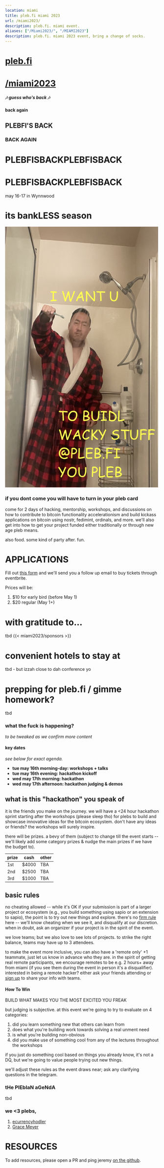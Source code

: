 ```yaml
---
location: miami
title: pleb.fi miami 2023
url: /miami2023/
description: pleb.fi. miami event.
aliases: ["/Miami2023/", "/MIAMI2023"]
description: pleb.fi. miami 2023 event, bring a change of socks.
---
```

# [pleb.fi](/)
# [/miami2023](/miami2023)


##### 🎶 guess who's back 🎶
#### back again
## PLEBFI'S BACK
### BACK AGAIN
# PLEBFISBACKPLEBFISBACK
# PLEBFISBACKPLEBFISBACK
may 16-17 in Wynnwood
# its bankLESS season
<img src="/pleb23-1.jpg" width="500px" />


### if you dont come you will have to turn in your pleb card

come for 2 days of hacking, mentorship, workshops, and discussions on how to
contribute to bitcoin functionality accelerationism and build kickass
applications on bitcoin using nostr, fedimint, ordinals, and more. we'll also get
into how to get your project funded either traditionally or through new age
pleb means.

also food. some kind of party after. fun.

# APPLICATIONS
Fill out [this form](https://forms.gle/6ErdeQZAq466cR7t5) and we'll send you a follow up email to buy tickets through eventbrite.

Prices will be:
1. $10 for early bird (before May 1)
2. $20 regular (May 1+)

# with gratitude to...
tbd {{< miami2023/sponsors >}}

# convenient hotels to stay at
tbd - but izzah close to dah conference yo

# prepping for pleb.fi / gimme homework?
tbd

### what the fuck is happening?
_to be tweaked as we confirm more content_


#### key dates

_see below for exact agenda._
- **tue may 16th morning-day: workshops + talks**
- **tue may 16th evening: hackathon kickoff**
- **wed may 17th morning: hackathon**
- **wed may 17th afternoon: hackathon judging & demos**

## what is this "hackathon" you speak of

it is the friends you make on the journey. we will have a <24 hour hackathon
sprint starting after the workshops (please sleep tho) for plebs to build and
showcase innovative ideas for the bitcoin ecosystem. don't have any ideas or
friends? the workshops will surely inspire.

there will be prizes. a bevy of them (subject to change till the event starts
-- we'll likely add some category prizes & nudge the main prizes if we have the
budget to).

| prize | cash | other |
| --------- | ----- | -----|
| 1st | $4000 | TBA |
| 2nd | $2500 | TBA |
| 3rd | $1000  | TBA |


## basic rules
no cheating allowed -- while it's OK if your submission is part of a larger
project or ecosystem (e.g., you build something using sapio or an extension to
sapio), the point is to try out new things and explore. there's no [firm
rule](https://en.wikipedia.org/wiki/I_know_it_when_I_see_it) here -- we'll know
cheating when we see it, and disqualify at our discretion. when in doubt, ask
an organizer if your project is in the spirit of the event.

we love teams; but we also love to see lots of projects. to strike the right
balance, teams may have up to 3 attendees.

to make the event more inclusive, you can also have a 'remote only' +1
teammate, just let us know in advance who they are. in the spirit of getting
real remote participants, we encourage remotes to be e.g. 2 hours+ away from
miami (if you see them during the event in person it's a disqualifier).
interested in being a remote hacker? either ask your friends attending or [sign
up](https://forms.gle/6ErdeQZAq466cR7t5) to share your info with teams.

#### How To Win

BUILD WHAT MAKES YOU THE MOST EXCITED YOU FREAK

but judging is subjective. at this event we're going to try to evaluate on 4 categories:

1) did you learn something new that others can learn from
2) does what you're building work towards solving a real unment need
3) is what you're building non-obvious
4) did you make use of something cool from any of the lectures throughout the workshops

if you just do something cool based on things you already know,
it's not a DQ, but we're going to value people trying out new things. 

we'll adjust these rules as the event draws near; ask any clarifying questions
in the telegram.

### tHe PlEbIaN aGeNdA
tbd

### we <3 plebs,

1. [ecurrencyhodler](https://twitter.com/ecurrencyhodler)
2. [Grace Meyer](https://www.linkedin.com/in/grace-meyer-50319165/)


# RESOURCES
To add resources, please open a PR and ping jeremy [on the
github](https://github.com/JeremyRubin/pleb.fi/edit/master/content/events/miami2023.md).
